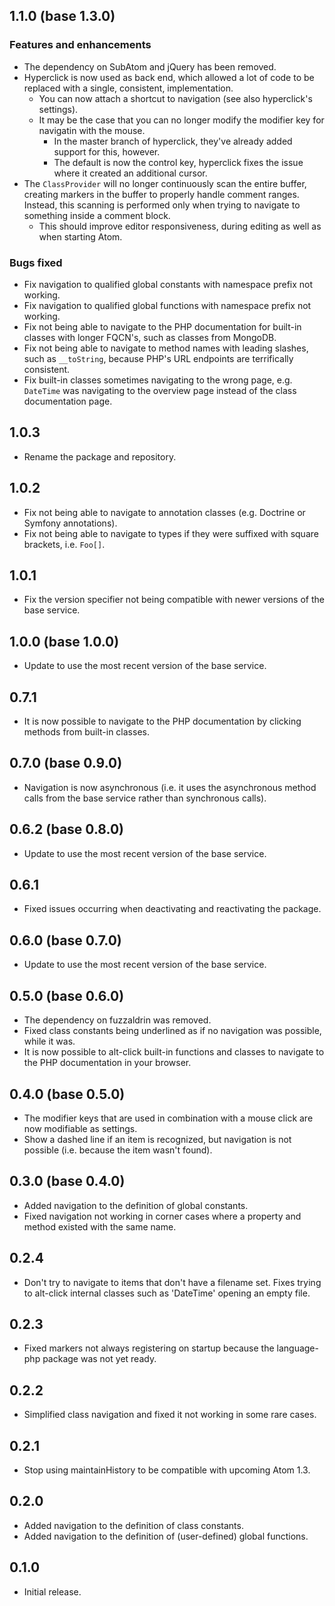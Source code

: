 ## 1.1.0 (base 1.3.0)
### Features and enhancements
* The dependency on SubAtom and jQuery has been removed.
* Hyperclick is now used as back end, which allowed a lot of code to be replaced with a single, consistent, implementation.
  * You can now attach a shortcut to navigation (see also hyperclick's settings).
  * It may be the case that you can no longer modify the modifier key for navigatin with the mouse.
    * In the master branch of hyperclick, they've already added support for this, however.
    * The default is now the control key, hyperclick fixes the issue where it created an additional cursor.
* The `ClassProvider` will no longer continuously scan the entire buffer, creating markers in the buffer to properly handle comment ranges. Instead, this scanning is performed only when trying to navigate to something inside a comment block.
  * This should improve editor responsiveness, during editing as well as when starting Atom.

### Bugs fixed
* Fix navigation to qualified global constants with namespace prefix not working.
* Fix navigation to qualified global functions with namespace prefix not working.
* Fix not being able to navigate to the PHP documentation for built-in classes with longer FQCN's, such as classes from MongoDB.
* Fix not being able to navigate to method names with leading slashes, such as `__toString`, because PHP's URL endpoints are terrifically consistent.
* Fix built-in classes sometimes navigating to the wrong page, e.g. `DateTime` was navigating to the overview page instead of the class documentation page.

## 1.0.3
* Rename the package and repository.

## 1.0.2
* Fix not being able to navigate to annotation classes (e.g. Doctrine or Symfony annotations).
* Fix not being able to navigate to types if they were suffixed with square brackets, i.e. `Foo[]`.

## 1.0.1
* Fix the version specifier not being compatible with newer versions of the base service.

## 1.0.0 (base 1.0.0)
* Update to use the most recent version of the base service.

## 0.7.1
* It is now possible to navigate to the PHP documentation by clicking methods from built-in classes.

## 0.7.0 (base 0.9.0)
* Navigation is now asynchronous (i.e. it uses the asynchronous method calls from the base service rather than synchronous calls).

## 0.6.2 (base 0.8.0)
* Update to use the most recent version of the base service.

## 0.6.1
* Fixed issues occurring when deactivating and reactivating the package.

## 0.6.0 (base 0.7.0)
* Update to use the most recent version of the base service.

## 0.5.0 (base 0.6.0)
* The dependency on fuzzaldrin was removed.
* Fixed class constants being underlined as if no navigation was possible, while it was.
* It is now possible to alt-click built-in functions and classes to navigate to the PHP documentation in your browser.

## 0.4.0 (base 0.5.0)
* The modifier keys that are used in combination with a mouse click are now modifiable as settings.
* Show a dashed line if an item is recognized, but navigation is not possible (i.e. because the item wasn't found).

## 0.3.0 (base 0.4.0)
* Added navigation to the definition of global constants.
* Fixed navigation not working in corner cases where a property and method existed with the same name.

## 0.2.4
* Don't try to navigate to items that don't have a filename set. Fixes trying to alt-click internal classes such as 'DateTime' opening an empty file.

## 0.2.3
* Fixed markers not always registering on startup because the language-php package was not yet ready.

## 0.2.2
* Simplified class navigation and fixed it not working in some rare cases.

## 0.2.1
* Stop using maintainHistory to be compatible with upcoming Atom 1.3.

## 0.2.0
* Added navigation to the definition of class constants.
* Added navigation to the definition of (user-defined) global functions.

## 0.1.0
* Initial release.
